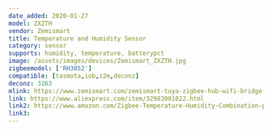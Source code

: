```yaml
---
date_added: 2020-01-27
model: ZXZTH
vendor: Zemismart
title: Temperature and Humidity Sensor
category: sensor
supports: humidity, temperature, batterypct
image: /assets/images/devices/Zemismart_ZXZTH.jpg
zigbeemodel: ['RH3052']
compatible: [tasmota,iob,z2m,deconz]
deconz: 3263
mlink: https://www.zemismart.com/zemismart-tuya-zigbee-hub-wifi-bridge-wireless-smart-home-remote-control-p0267.html
link: https://www.aliexpress.com/item/32983001822.html
link2: https://www.amazon.com/Zigbee-Temperature-Humidity-Combination-packages/dp/B07NM6CF79?th=1
link3: 
---
```

